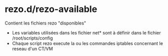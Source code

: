 # rezo.d/rezo-available

Contient les fichiers rezo "disponibles"

- Les variables utilisées dans les fichier net* sont à définir dans le fichier /root/scripts/config
- Chaque script rezo execute la ou les commandes iptables concernant le reseau d'un CT/VM

